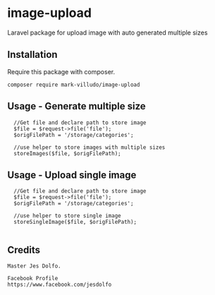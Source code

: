 # image-upload
Laravel package for upload image with auto generated multiple sizes

## Installation

Require this package with composer.

```shell
composer require mark-villudo/image-upload
```

## Usage - Generate multiple size
```
  //Get file and declare path to store image
  $file = $request->file('file');
  $origFilePath = '/storage/categories';
  
  //use helper to store images with multiple sizes
  storeImages($file, $origFilePath);
```

## Usage - Upload single image
```
  //Get file and declare path to store image
  $file = $request->file('file');
  $origFilePath = '/storage/categories';
  
  //use helper to store single image
  storeSingleImage($file, $origFilePath);
  
```

## Credits

```
Master Jes Dolfo.

Facebook Profile
https://www.facebook.com/jesdolfo

```
